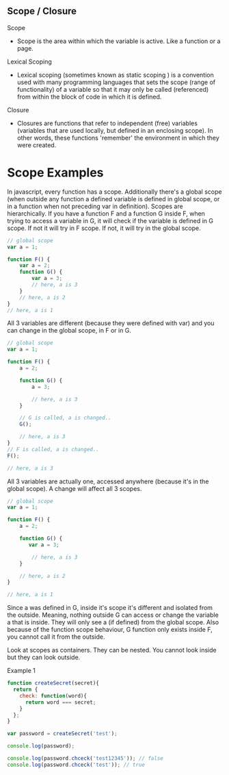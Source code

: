 ## Scope / Closure

Scope
- Scope is the area within which the variable is active. Like a function or a page.

Lexical Scoping
- Lexical scoping (sometimes known as static scoping ) is a convention used with many programming languages that sets the scope (range of functionality) of a variable so that it may only be called (referenced) from within the block of code in which it is defined.

Closure
- Closures are functions that refer to independent (free) variables (variables that are used locally, but defined in an enclosing scope). In other words, these functions 'remember' the environment in which they were created.

# Scope Examples

In javascript, every function has a scope. Additionally there's a global scope (when outside any function a defined variable is defined in global scope, or in a function when not preceding var in definition). Scopes are hierarchically. If you have a function F and a function G inside F, when trying to access a variable in G, it will check if the variable is defined in G scope. If not it will try in F scope. If not, it will try in the global scope.

``` JavaScript
// global scope
var a = 1;

function F() {
    var a = 2;
    function G() {
        var a = 3;
        // here, a is 3
    }
    // here, a is 2
}
// here, a is 1
```
All 3 variables are different (because they were defined with var) and you can change in the global scope, in F or in G.

``` JavaScript
// global scope
var a = 1;

function F() {
    a = 2;

    function G() {
        a = 3;

        // here, a is 3
    }

    // G is called, a is changed..
    G();

    // here, a is 3
}
// F is called, a is changed..
F();

// here, a is 3
```

All 3 variables are actually one, accessed anywhere (because it's in the global scope). A change will affect all 3 scopes.

``` JavaScript
// global scope
var a = 1;

function F() {
    a = 2;

    function G() {
       var a = 3;

        // here, a is 3
    }

    // here, a is 2
}

// here, a is 1
```

Since a was defined in G, inside it's scope it's different and isolated from the outside. Meaning, nothing outside G can access or change the variable a that is inside. They will only see a (if defined) from the global scope. Also because of the function scope behaviour, G function only exists inside F, you cannot call it from the outside.

Look at scopes as containers. They can be nested. You cannot look inside but they can look outside.

Example 1

``` JavaScript
function createSecret(secret){
  return {
    check: function(word){
      return word === secret;
    }
  };
}

var password = createSecret('test');

console.log(password);

console.log(password.chceck('test12345')); // false
console.log(password.chceck('test')); // true
```
